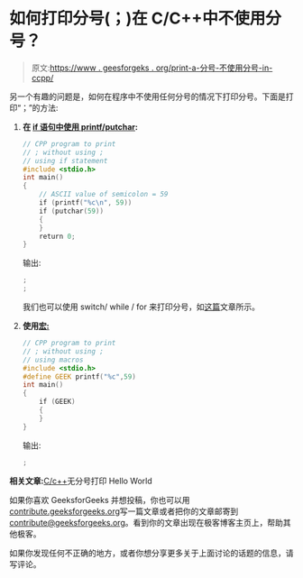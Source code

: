 # 如何打印分号(；)在 C/C++中不使用分号？

> 原文:[https://www . geesforgeks . org/print-a-分号-不使用分号-in-ccpp/](https://www.geeksforgeeks.org/print-a-semicolon-without-using-semicolon-in-ccpp/)

另一个有趣的问题是，如何在程序中不使用任何分号的情况下打印分号。下面是打印“；”的方法:

1.  **在 [if 语句中使用 printf/putchar](https://www.geeksforgeeks.org/decision-making-c-c-else-nested-else/):**

    ```cpp
    // CPP program to print 
    // ; without using ;
    // using if statement
    #include <stdio.h>
    int main()
    {
        // ASCII value of semicolon = 59
        if (printf("%c\n", 59))
        if (putchar(59))
        {
        }
        return 0;
    }
    ```

    输出:

    ```cpp
    ;
    ;

    ```

    我们也可以使用 switch/ while / for 来打印分号，如[这篇](https://www.geeksforgeeks.org/print-hello-world-without-semicolon-in-ccpp/)文章所示。

2.  **使用[宏:](https://www.geeksforgeeks.org/cc-preprocessors/)**

    ```cpp
    // CPP program to print 
    // ; without using ;
    // using macros
    #include <stdio.h>
    #define GEEK printf("%c",59)
    int main()
    {
        if (GEEK)
        {
        }
    }
    ```

    输出:

    ```cpp
    ;

    ```

**相关文章:**[C/c++](https://www.geeksforgeeks.org/print-hello-world-without-semicolon-in-ccpp/)无分号打印 Hello World

如果你喜欢 GeeksforGeeks 并想投稿，你也可以用[contribute.geeksforgeeks.org](http://www.contribute.geeksforgeeks.org)写一篇文章或者把你的文章邮寄到 contribute@geeksforgeeks.org。看到你的文章出现在极客博客主页上，帮助其他极客。

如果你发现任何不正确的地方，或者你想分享更多关于上面讨论的话题的信息，请写评论。